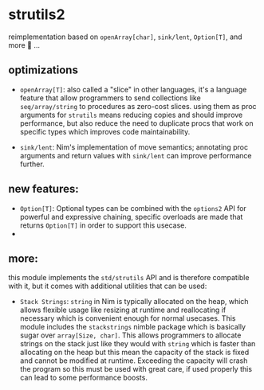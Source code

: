 # strutils2 

reimplementation based on `openArray[char]`, `sink/lent`, `Option[T]`, and more 👻 ...

## optimizations

- `openArray[T]`: 
also called a "slice" in other languages, it's a language feature that allow programmers to send collections like `seq/array/string` to procedures as zero-cost slices.
using them as proc arguments for `strutils` means reducing copies and should improve performance, but also reduce the need to duplicate procs that work on specific types which improves code maintainability.

- `sink/lent`: 
Nim's implementation of move semantics; annotating proc arguments and return values with `sink/lent` can improve performance further.


## new features:
- `Option[T]`:
Optional types can be combined with the `options2` API for powerful and expressive chaining, specific overloads are made that returns `Option[T]` in order to support this usecase.
- 

## more:
this module implements the `std/strutils` API and is therefore compatible with it, but it comes with additional utilities that can be used:
- `Stack Strings`:
`string` in Nim is typically allocated on the heap, which allows flexible usage like resizing at runtime and reallocating if necessary which is convenient enough for normal usecases. This module includes the `stackstrings` nimble package which is basically sugar over `array[Size, char]`. This allows programmers to allocate strings on the stack just like they would with `string` which is faster than allocating on the heap but this mean the capacity of the stack is fixed and cannot be modified at runtime. Exceeding the capacity will crash the program so this must be used with great care, if used properly this can lead to some performance boosts.